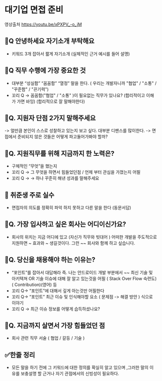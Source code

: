 # 대기업 면접 준비

영상출처
https://youtu.be/xPXPV_-o_jM

## 🍎Q 안녕하세요 자기소개 부탁해요 
-  키워드 3개 잡아서 짧게  자기소개 (실체적인 근거 예시를 들어 설명)

## 🍎Q 직무 수행에 가장 중요한 것
 - 대부분 “성실함” “꼼꼼함” “열정” 말을 한다. ( 우리는 개발자니까 "협업" / "소통" / "꾸준함" / "끈기력")
 - 꼬리 Q -> 꼼꼼함("협업" / "소통" )이 필요없는 직무가 있나요?  (합리적이고 이해가 가면 바잉) (합리적으로 잘 말해야한다)


## 🍎Q. 지원자 단점 2가지 말해주세요 
->  얼만큼 본인이 스스로 성찰하고 있는지 보고 싶다. 대부분 디팬스를 많이한다.
-> 면접에서 준비되지 않은 것들은 어떻게 파고둘어가봐야 할까?

## 🍎Q. 지원직무를 위해 지금까지 한 노력은?
- 구체적인 “무엇”을 했는지  
- 꼬리 Q -> 그 무엇을 하면서 힘들었던점 / 언제 부터 관심을 가졌는지 어필 
- 꼬리 Q -> -> 하나 꾸준히 해낸 성과를 말해주세요


## 🍎 취준생 주로 실수
- 면접자의 의도를 정확히 파악 하지 못하고 다른 말을 한다  (동문서답)

## 🍎Q. 가장 입사하고 싶은 회사는 어디이신가요?
- 회사의 위치는 지금 어디에 있고 (자신가 직무와 빗대어 ) 어떠한 개발을 주도적으로 지원하면 ~ 효과와 ~ 생길것이다. 그런 ~~ 회사와 함께 하고 싶습니다.

## 🍎Q. 당신을 채용해야 하는 이유는?
- “포인트”를 잡아서 대답해라 즉. 나는 안드로이드 개발 부분에서 ~~ 최신 기술 및 아키텍쳐 OR 기술 이슈에 대해 잘 알고 있는것을 어필 ( Stack Over Flow 숙련도) ( Contribution)(영어) 등
- 꼬리 Q-> “포인트”에 대해서 깊게 아는것만 어필한다
- 꼬리 Q-> “포인트” 최근 이슈 및 인식해야할 요소  ( 문제점 -> 해결 방안 ) 식으로 이야기 
- 꼬리 Q -> 최근 이슈 정보를 어떻게 습득하셨나요? 

## 🍎Q. 지금까지 살면서 가장 힘들었던 점 
- 회사 관련 직무 서술 ( 협업 / 갈등 / 기술 )

## ✅한줄 정리 
- 모든 말을 하기 전에 그 키워드에 대한 정의를 확실히 알고 있으며 ,그러한 말의 이유를 보충설명 할 근거나 자기 관점에서의 신빙성이 필요하다.


